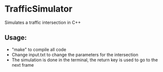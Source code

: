 # TrafficSimulator
Simulates a traffic intersection in C++

## Usage:
- "make" to compile all code
- Change input.txt to change the parameters for the intersection
- The simulation is done in the terminal, the return key is used to go to the next frame
